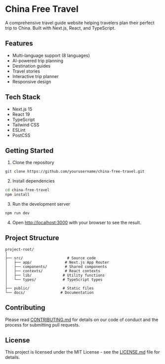 # China Free Travel

A comprehensive travel guide website helping travelers plan their perfect trip to China. Built with Next.js, React, and TypeScript.

## Features

- Multi-language support (8 languages)
- AI-powered trip planning
- Destination guides
- Travel stories
- Interactive trip planner
- Responsive design

## Tech Stack

- Next.js 15
- React 19
- TypeScript
- Tailwind CSS
- ESLint
- PostCSS

## Getting Started

1. Clone the repository
```bash
git clone https://github.com/yourusername/china-free-travel.git
```

2. Install dependencies
```bash
cd china-free-travel
npm install
```

3. Run the development server
```bash
npm run dev
```

4. Open [http://localhost:3000](http://localhost:3000) with your browser to see the result.

## Project Structure

```
project-root/
│
├── src/                    # Source code
│   ├── app/               # Next.js App Router
│   ├── components/        # Shared components
│   ├── contexts/          # React contexts
│   ├── lib/              # Utility functions
│   └── types/            # TypeScript types
│
├── public/               # Static files
└── docs/                # Documentation
```

## Contributing

Please read [CONTRIBUTING.md](CONTRIBUTING.md) for details on our code of conduct and the process for submitting pull requests.

## License

This project is licensed under the MIT License - see the [LICENSE.md](LICENSE.md) file for details.
